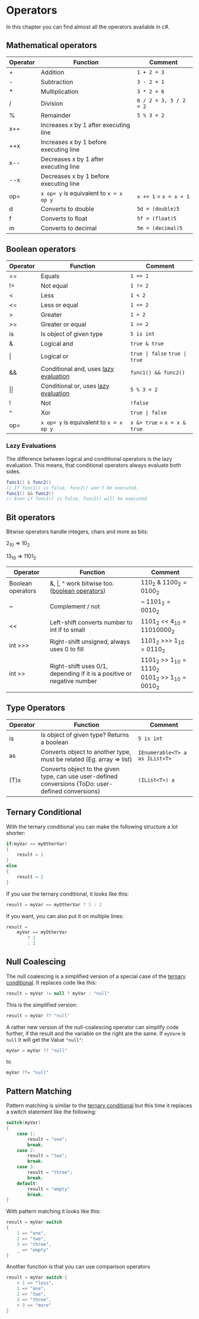 # Operators

In this chapter you can find almost all the operators available in c#.

## Mathematical operators

| Operator | Function                                | Comment                |
| -------- | --------------------------------------- | ---------------------- |
| +        | Addition                                | `1 + 2 = 3`            |
| -        | Subtraction                             | `3 - 2 = 1`            |
| *        | Multiplication                          | `3 * 2 = 6`            |
| /        | Division                                | `6 / 2 = 3, 5 / 2 = 2` |
| %        | Remainder                               | `5 % 3 = 2`            |
| x++      | Increases x by 1 after executing line   |                        |
| ++x      | Increases x by 1 before executing line  |                        |
| x--      | Decreases x by 1 after executing line   |                        |
| --x      | Decreases x by 1 before executing line  |                        |
| op=      | `x op= y` is equivalent to `x = x op y` | `x += 1` = `x = x + 1` |
| d        | Converts to double                      | `5d = (double)5`       |
| f        | Converts to float                       | `5f = (float)5`        |
| m        | Converts to decimal                     | `5m = (decimal)5`      |

## Boolean operators

| Operator | Function                                                          | Comment                        |
| -------- | ----------------------------------------------------------------- | ------------------------------ |
| ==       | Equals                                                            | `1 == 1`                       |
| !=       | Not equal                                                         | `1 != 2`                       |
| <        | Less                                                              | `1 < 2`                        |
| <=       | Less or equal                                                     | `1 <= 2`                       |
| >        | Greater                                                           | `1 > 2`                        |
| >=       | Greater or equal                                                  | `1 >= 2`                       |
| is       | Is object of given type                                           | `5 is int`                     |
| &        | Logical and                                                       | `true & true`                  |
| \|       | Logical  or                                                       | `true \| false` `true \| true` |
| &&       | Conditional and, uses [lazy evaluation](#-Lazy-Evaluation)        | `func1() && func2()`           |
| \|\|     | Conditional or, uses [lazy evaluation](#-Lazy-Evaluation)         | `5 % 3 = 2`                    |
| !        | Not                                                               | `!false`                       |
| ^        | Xor                                                               | `true \| false`                |
| op=      | `x op= y` is equivalent to `x = x op y`                           | `x &= true` = `x = x & true`   |

### Lazy Evaluations

The difference between logical and conditional operators is the lazy evaluation. This means, that conditional operators always evaluate both sides.

```csharp
func1() & func2()
// If func1() is false, func2() won't be executed.
func1() && func2()
// Even if func1() is false, func2() will be executed.
```

## Bit operators

Bitwise operators handle integers, chars and more as bits:

$2_{10}$ => $10_2$

$13_{10}$ => $1101_2$

| Operator          | Function                                                                 | Comment                                                          |
| ----------------- | ------------------------------------------------------------------------ | ---------------------------------------------------------------- |
| Boolean operators | &, \|, ^ work bitwise too. ([boolean operators](#-boolean-operators))    | $110_2$ & $1100_2 = 0100_2$                                      |
| ~                 | Complement / not                                                         | ~ $1101_2 = 0010_2$                                               |
| <<                | Left-shift converts number to int if to small                            | $1101_2$ << $4_{10} = 11010000_2$                                |
| int >>>           | Right-shift unsigned, always uses $0$ to fill                            | $1101_2$ >>> $1_{10} = 0110_2$                                   |
| int  >>           | Right-shift uses $0/1$, depending if it is a positive or negative number | $1101_2$ >> $1_{10} = 1110_2$ <br> $0101_2$ >> $1_{10} = 0010_2$ |

## Type Operators

| Operator | Function                                                                                             | Comment                        |
| -------- | ---------------------------------------------------------------------------------------------------- | ------------------------------ |
| is       | Is object of given type? Returns a boolean                                                           | `5 is int`                     |
| as       | Converts object to another type, must be related (Eg. array => list)                                 | `IEnumerable<T> a as IList<T>` |
| (T)x     | Converts object to the given type, can use user-defined conversions (ToDo: user-defined conversions) | `(IList<T>) a`                 |

## Ternary Conditional

With the ternary conditional you can make the following structure a lot shorter:

```csharp
if(myVar == myOtherVar)
{
    result = 1
}
else
{
    result = 2
}
```

If you use the ternary conditional, it looks like this:

```csharp
result = myVar == myOtherVar ? 1 : 2
```

If you want, you can also put it on multiple lines:

```csharp
result = 
    myVar == myOtherVar 
        ? 1 
        : 2
```

## Null Coalescing

The null coalescing is a simplified version of a special case of the [ternary conditional](#ternary-conditional). It replaces code like this:

```csharp
result = myVar != null ? myVar : "null"
```

This is the simplified version:

```csharp
result = myVar ?? "null"
```

A rather new version of the null-coalescing operator can simplify code further, if the result and the variable on the right are the same. If `myVarm` is `null` it will get the Value `"null"`:

```csharp
myVar = myVar ?? "null"
```

to

```csharp
myVar ??= "null"
```

## Pattern Matching

Pattern matching is similar to the [ternary conditional](#ternary-conditional) but this time it replaces a switch statement like the following:

```csharp
switch(myVar)
{
    case 1:
        result = "one";
        break;
    case 2:
        result = "two";
        break;
    case 3:
        result = "three";
        break;
    default:
        result = "empty"
        break;
}
```

With pattern matching it looks like this:

```csharp
result = myVar switch
{
    1 => "one",
    2 => "two",
    3 => "three",
    _ => "empty"
}
```

Another function is that you can use comparison operators

```csharp
result = myVar switch {
    < 1 => "less",
    1 => "one",
    2 => "two",
    3 => "three",
    > 3 => "more"
}
```